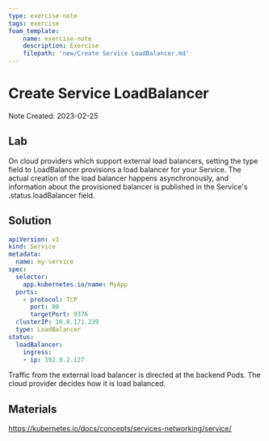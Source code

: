 ```yaml
---
type: exercise-note
tags: exercise
foam_template:
    name: exercise-note
    description: Exercise
    filepath: 'new/Create Service LoadBalancer.md'
---
```

# Create Service LoadBalancer
Note Created: 2023-02-25

## Lab 

On cloud providers which support external load balancers, setting the type field to LoadBalancer provisions a load balancer for your Service. The actual creation of the load balancer happens asynchronously, and information about the provisioned balancer is published in the Service's .status.loadBalancer field.

## Solution

```yaml
apiVersion: v1
kind: Service
metadata:
  name: my-service
spec:
  selector:
    app.kubernetes.io/name: MyApp
  ports:
    - protocol: TCP
      port: 80
      targetPort: 9376
  clusterIP: 10.0.171.239
  type: LoadBalancer
status:
  loadBalancer:
    ingress:
    - ip: 192.0.2.127
```
Traffic from the external load balancer is directed at the backend Pods. The cloud provider decides how it is load balanced.

## Materials
https://kubernetes.io/docs/concepts/services-networking/service/